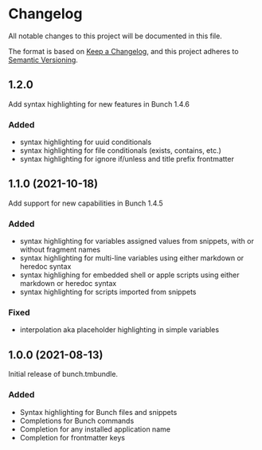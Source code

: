 # Changelog

All notable changes to this project will be documented in this file.

The format is based on [Keep a Changelog](https://keepachangelog.com/en/1.0.0/),
and this project adheres to [Semantic Versioning](https://semver.org/spec/v2.0.0.html).


## 1.2.0

Add syntax highlighting for new features in Bunch 1.4.6

### Added

- syntax highlighting for uuid conditionals
- syntax highlighting for file conditionals (exists, contains, etc.)
- syntax highlighting for ignore if/unless and title prefix frontmatter

## 1.1.0 (2021-10-18)

Add support for new capabilities in Bunch 1.4.5

### Added

- syntax highlighting for variables assigned values from snippets, with or
  without fragment names
- syntax highlighting for multi-line variables using either markdown or
  heredoc syntax
- syntax highlighing for embedded shell or apple scripts using either markdown
  or heredoc syntax
- syntax highlighting for scripts imported from snippets

### Fixed

- interpolation aka placeholder highlighting in simple variables


## 1.0.0 (2021-08-13)

Initial release of bunch.tmbundle.

### Added

- Syntax highlighting for Bunch files and snippets
- Completions for Bunch commands
- Completion for any installed application name
- Completion for frontmatter keys
